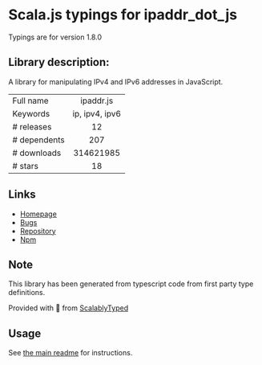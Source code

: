 
# Scala.js typings for ipaddr_dot_js

Typings are for version 1.8.0

## Library description:
A library for manipulating IPv4 and IPv6 addresses in JavaScript.

|                    |                 |
| ------------------ | :-------------: |
| Full name          | ipaddr.js |
| Keywords           | ip, ipv4, ipv6 |
| # releases         | 12 |
| # dependents       | 207 |
| # downloads        | 314621985 |
| # stars            | 18 |

## Links
- [Homepage](https://github.com/whitequark/ipaddr.js#readme)
- [Bugs](https://github.com/whitequark/ipaddr.js/issues)
- [Repository](https://github.com/whitequark/ipaddr.js)
- [Npm](https://www.npmjs.com/package/ipaddr.js)
    


## Note
This library has been generated from typescript code from first party type definitions.

Provided with :purple_heart: from [ScalablyTyped](https://github.com/oyvindberg/ScalablyTyped)

## Usage
See [the main readme](../../readme.md) for instructions.



